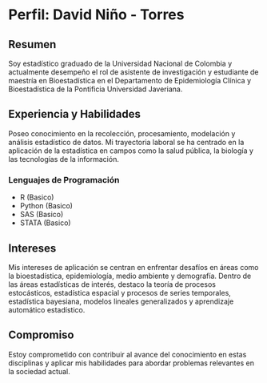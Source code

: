 # Perfil: David Niño - Torres

## Resumen

Soy estadístico graduado de la Universidad Nacional de Colombia y actualmente desempeño el rol de asistente de investigación y estudiante de maestría en Bioestadística en el Departamento de Epidemiología Clínica y Bioestadística de la Pontificia Universidad Javeriana.

## Experiencia y Habilidades

Poseo conocimiento en la recolección, procesamiento, modelación y análisis estadístico de datos. Mi trayectoria laboral se ha centrado en la aplicación de la estadística en campos como la salud pública, la biología y las tecnologías de la información.

### Lenguajes de Programación

- R (Basico)
- Python (Basico)
- SAS (Basico)
- STATA (Basico)

## Intereses

Mis intereses de aplicación se centran en enfrentar desafíos en áreas como la bioestadística, epidemiología, medio ambiente y demografía. Dentro de las áreas estadísticas de interés, destaco la teoría de procesos estocásticos, estadística espacial y procesos de series temporales, estadística bayesiana, modelos lineales generalizados y aprendizaje automático estadístico.

## Compromiso

Estoy comprometido con contribuir al avance del conocimiento en estas disciplinas y aplicar mis habilidades para abordar problemas relevantes en la sociedad actual.
